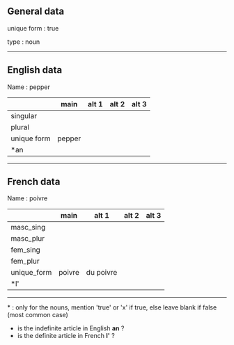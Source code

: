 ## General data

unique form : true

type : noun

---

## English data

Name : pepper

|             |  main  | alt 1 | alt 2 | alt 3 |
| :---------- | :----: | :---: | :---: | ----- |
| singular    |        |       |       |       |
| plural      |        |       |       |       |
| unique form | pepper |       |       |       |
| \*an        |        |       |       |       |

---

## French data

Name : poivre

|             |  main  |   alt 1   | alt 2 | alt 3 |
| :---------- | :----: | :-------: | :---: | :---: |
| masc_sing   |        |           |       |       |
| masc_plur   |        |           |       |       |
| fem_sing    |        |           |       |       |
| fem_plur    |        |           |       |       |
| unique_form | poivre | du poivre |       |       |
| \*l'        |        |           |       |       |

---

\* : only for the nouns, mention 'true' or 'x' if true, else leave blank if false (most common case)

- is the indefinite article in English **an** ?
- is the definite article in French **l'** ?
